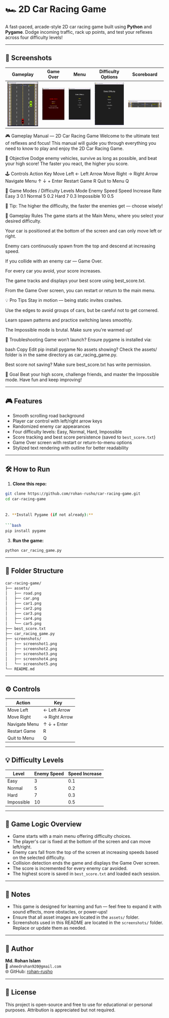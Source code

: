 # 🏎️ 2D Car Racing Game

A fast-paced, arcade-style 2D car racing game built using **Python** and **Pygame**. Dodge incoming traffic, rack up points, and test your reflexes across four difficulty levels!

---

## 📸 Screenshots

| Gameplay | Game Over | Menu | Difficulty Options | Scoreboard |
|----------|-----------|------|--------------------|------------|
| ![Gameplay](screenshots/screenshots1.png) | ![Game Over](screenshots/screenshots2.png) | ![Menu](screenshots/screenshots3.png) | ![Difficulty](screenshots/screenshots4.png) | ![Scoreboard](screenshots/screenshots5.png) |


🎮 Gameplay Manual — 2D Car Racing Game
Welcome to the ultimate test of reflexes and focus! This manual will guide you through everything you need to know to play and enjoy the 2D Car Racing Game.

📖 Objective
Dodge enemy vehicles, survive as long as possible, and beat your high score! The faster you react, the higher you score.

🕹️ Controls
Action	Key
Move Left	← Left Arrow
Move Right	→ Right Arrow
Navigate Menu	↑ ↓ + Enter
Restart Game	R
Quit to Menu	Q

🧩 Game Modes / Difficulty Levels
Mode	Enemy Speed	Speed Increase Rate
Easy	3	0.1
Normal	5	0.2
Hard	7	0.3
Impossible	10	0.5

🧠 Tip: The higher the difficulty, the faster the enemies get — choose wisely!

🧠 Gameplay Rules
The game starts at the Main Menu, where you select your desired difficulty.

Your car is positioned at the bottom of the screen and can only move left or right.

Enemy cars continuously spawn from the top and descend at increasing speed.

If you collide with an enemy car — Game Over.

For every car you avoid, your score increases.

The game tracks and displays your best score using best_score.txt.

From the Game Over screen, you can restart or return to the main menu.

💡 Pro Tips
Stay in motion — being static invites crashes.

Use the edges to avoid groups of cars, but be careful not to get cornered.

Learn spawn patterns and practice switching lanes smoothly.

The Impossible mode is brutal. Make sure you're warmed up!

🔧 Troubleshooting
Game won’t launch? Ensure pygame is installed via:

bash
Copy
Edit
pip install pygame
No assets showing? Check the assets/ folder is in the same directory as car_racing_game.py.

Best score not saving? Make sure best_score.txt has write permission.

🏁 Goal
Beat your high score, challenge friends, and master the Impossible mode. Have fun and keep improving!



---

## 🎮 Features

- Smooth scrolling road background  
- Player car control with left/right arrow keys  
- Randomized enemy car appearances  
- Four difficulty levels: Easy, Normal, Hard, Impossible  
- Score tracking and best score persistence (saved to `best_score.txt`)  
- Game Over screen with restart or return-to-menu options  
- Stylized text rendering with outline for better readability

---

## 🛠️ How to Run

1. **Clone this repo:**

```bash
git clone https://github.com/rohan-rusho/car-racing-game.git
cd car-racing-game


2. **Install Pygame (if not already):**

```bash
pip install pygame
```

3. **Run the game:**

```bash
python car_racing_game.py
```

---

## 📁 Folder Structure

```
car-racing-game/
├── assets/
│   ├── road.png
│   ├── car.png
│   ├── car1.png
│   ├── car2.png
│   ├── car3.png
│   ├── car4.png
│   └── car5.png
├── best_score.txt
├── car_racing_game.py
├── screenshots/
│   ├── screenshot1.png
│   ├── screenshot2.png
│   ├── screenshot3.png
│   ├── screenshot4.png
│   └── screenshot5.png
└── README.md
```

---

## ⚙️ Controls

| Action        | Key           |
| ------------- | ------------- |
| Move Left     | ← Left Arrow  |
| Move Right    | → Right Arrow |
| Navigate Menu | ↑ ↓ + Enter   |
| Restart Game  | R             |
| Quit to Menu  | Q             |

---

## 💡 Difficulty Levels

| Level      | Enemy Speed | Speed Increase |
| ---------- | ----------- | -------------- |
| Easy       | 3           | 0.1            |
| Normal     | 5           | 0.2            |
| Hard       | 7           | 0.3            |
| Impossible | 10          | 0.5            |

---

## 🧠 Game Logic Overview

- Game starts with a main menu offering difficulty choices.  
- The player's car is fixed at the bottom of the screen and can move left/right.  
- Enemy cars fall from the top of the screen at increasing speeds based on the selected difficulty.  
- Collision detection ends the game and displays the Game Over screen.  
- The score is incremented for every enemy car avoided.  
- The highest score is saved in `best_score.txt` and loaded each session.

---

## 📌 Notes

- This game is designed for learning and fun — feel free to expand it with sound effects, more obstacles, or power-ups!  
- Ensure that all asset images are located in the `assets/` folder.  
- Screenshots used in this README are located in the `screenshots/` folder. Replace or update them as needed.

---

## 👤 Author

**Md. Rohan Islam**  
📧 `ahmedrohan920@gmail.com`  
🌐 GitHub: [rohan-rusho](https://github.com/rohan-rusho)

---

## 📄 License

This project is open-source and free to use for educational or personal purposes. Attribution is appreciated but not required.
